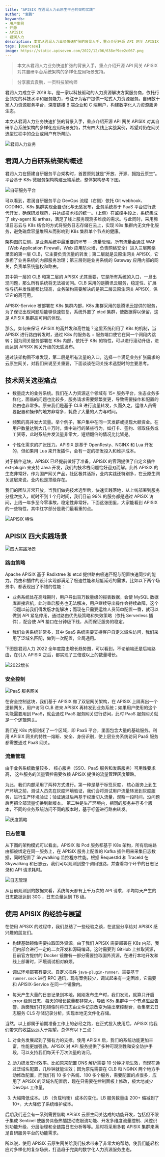 ```yaml
---
title: "APISIX 在君润人力云原生平台的架构实践"
author: "袁鹏"
keywords: 
- 用户案例
- 开源
- APISIX
- 君润人力
description: 本文从君润人力业务快速扩张的背景入手，重点介绍开源 API 网关 APISIX 对其自研平台系统架构的多样化应用场景支持。
tags: [Usercase]
image: https://static.apiseven.com/2022/12/06/638ef9ee2c067.png
---
```


> 本文从君润人力业务快速扩张的背景入手，重点介绍开源 API 网关 APISIX 对其自研平台系统架构的多样化应用场景支持。

<!--truncate-->

> 分享嘉宾袁鹏，一页科技架构师

君润人力成立于 2019 年，是一家以科技驱动的人力资源解决方案服务商，依托行业领先的科技水平和服务能力，专注于为客户提供一站式人力资源服务。自研数十家人力资源服务平台，深度链接 B 端企业和 C 端用户，构建数字化人力资源服务生态。

本文从君润人力业务快速扩张的背景入手，重点介绍开源 API 网关 APISIX 对其自研平台系统架构的多样化应用场景支持，共有四大线上实战案例，希望对仍在网关选型过程中的企业或用户有所帮助。

![君润人力业务](https://static.apiseven.com/2022/12/09/639291b9ce2a8.png)

## 君润人力自研系统架构概述

君润人力在搭建自研服务平台架构时，首要原则就是“开放、开源、拥抱云原生”。平台基于 K8s 微服务架构构建云端系统，整体架构参考下图。

![自研服务平台](https://static.apiseven.com/2022/12/09/639291ba824c6.png)

可以看到，君润自研服务平台 DevOps 流程（右侧）依托 Git webhook、CODING、K8s 集群实现全自动化与无感发布，业务系统基于 PaaS 平台进行迭代开发，确保研发规范，并达成技术栈的统一。（上侧）在监控手段上，系统集成了 sky-agent 和 arthas，满足了线上服务观测多维度的需求。与此同时，采用腾讯日志云与 K8s 结合的方式将服务日志存储在云上，实现 K8s 集群内无文件化服务，避免磁盘容量堆积从而影响到 K8s 集群单个节点的健康。

架构图的左侧，是业务系统中最重要的环节 -- 流量管理。所有流量会通过 WAF（Web Application Firewall，Web 应用防火墙，负责网络安全）进入三层网络里面的第一层 CLB，它主要负责流量的转发；第二层就是云原生网关 APISIX，它承担了业务系统的内部服务治理；第三层则是业务系统的 Gateway 应用内部的网关，负责单系统鉴权和路由。

其中第一层的 CLB 和第二层的 APISIX 尤其重要，它是所有系统的入口，一旦出现问题，那么所有系统将无法被访问。CLB 采用的是腾讯云服务，稳定性、扩展性与抗并发性能都比较高，业务架构需要解决的是第二层云原生网关 APISIX，保证它的高可用。

APISIX-Service 被部署在 K8s 集群内部，K8s 集群采用的是腾讯云提供的服务，为了保证出现问题后能够快速恢复，系统外置了 etcd 集群，使数据得以保留，这是 APISIX 集群高可用的体现。

那么，如何来保证 APISIX 的高并发和高性能？这里系统利用了 K8s 的机制，当 APISIX 进行路由转发时，通过 K8s 的服务名 + 服务端口使它在同一个网段内跳转；因为网关服务部署在 K8s 内部，依托于 K8s 的特性，可以进行滚动升级，进而达到 APISIX 网关升级的无感发布。

通过该架构图不难发现，第二层是所有流量的入口，选择一个满足业务扩张需求的云原生网关，对我们来说至关重要，下面谈谈在网关技术选型时的主要思考。

## 技术网关选型痛点

- 数量庞大的业务系统。我们在人力资源这个领域有 15+ 服务平台，生态业务多样化，面临的问题也比较多，服务请求需要频繁变更，导致需要操作和配置的路由也非常多。原来我们是基于 CLB 进行流量转发，久而久之，运维人员需要配置和操作的地方非常多，耗费了大量的人力与时间。

- 频繁的高并发大流量。举个例子，客户集中在同一天发薪或提现大额资金。在用户数量达到大几十万时，集中进行的某些行为，如打卡、签约、领取任务或工资等，此时系统并发流量非常大，短期翻倍的情况比比皆是。

- 个性化需求的扩张压力。APISIX 是基于 OpenResty、NGINX 和 Lua 开发的，但如果用 Lua 来开发插件，会有一定的研发投入和维护成本。

对于插件这块，APISIX 已经提前做好了准备。APISIX 的官网提供了自定义插件 ext-plugin 来支持 Java 开发，我们的技术栈问题恰好迎刃而解。此外 APISIX 的生态非常好，作为国产网关产品，社区极其活跃，业内实践还特别多，在云原生网关这层来说，业内也是顶级存在。

我们的团队非常开放，当我们做完技术选型后，快速实践落地，从上线部署到服务分批次接入，耗时不到 1 个月时间，我们目前 99% 的服务都是通过 APISIX 访问，上线一年多至今零事故，稳定性非常好。下面这张图里，大家能看到 APISIX 的一些特性，其中红字部分是我们最看重的点。

![APISIX 特性](https://static.apiseven.com/2022/12/09/639291bb06396.png)

## APISIX 四大实践场景

![四大实践场景](https://static.apiseven.com/2022/12/09/639291bbbbfe0.png)

### 路由策略

Apache APISIX 基于 Radixtree 和 etcd 提供路由极速匹配与配置快速同步的能力。路由和插件的设计实现都满足了极速性能和超低延迟的需求。比如以下两个场景中，都表现出了不错的性能：

- 业务系统处在高峰期时，用户导出百万数量级的报表数据，会使 MySQL 数据库直接宕机，此时重启服务也无法解决，用户继续导出操作会持续故障，这个问题以前我们得发版才能解决；而现在只需要运维人员简单配置一番，就可以做到 API 紧急停用，通过路由优先级策略和失效策略（依托 Serverless 插件），配合使 API 接口在分钟级下线，从而保证服务的稳定。

- 我们业务系统非常多，其中 SaaS 系统需要支持客户自定义域名访问，我们采用了泛域名匹配，做到一次配置，全局通用。

下图是君润人力 2022 全年度路由增长趋势图，可以看到，不论前端还是后端路由，在引入 APISIX 之后，都实现了三倍或以上的数量增长。

![2022增长](https://static.apiseven.com/2022/12/09/639291bc3c66a.png)

### 安全控制

![PaaS 服务网关](https://static.apiseven.com/2022/12/09/639291bb5f479.png)

在安全控制这块，我们基于 APISIX 做了双层网关架构，在 APISIX 上隔离出一个逻辑网关，用户访问 CLB 进来 APISIX 再转发到业务系统；如果用户使用的这个功能需要用到 PaaS，就会通过 PaaS 服务网关进行访问，此时 PaaS 服务网关就是一个逻辑网关。

我们在 K8s 内部封闭了一个区域，即 PaaS 平台，里面包含大量的基础服务。利用 APISIX 网关的特性--熔断、安全、身份识别，使上层业务系统访问 PaaS 服务都需要通过 PaaS 网关。

### 流量管理

由于业务系统数量较多， 核心服务（SSO、PaaS 服务和发薪服务）可用性要求高， 这些服务的流量管控需要依赖 APISIX 提供的流量管理灰度策略。

为此，我们内部采用了两种方式进行。第一种是基于标签灰度， 核心服务上到生产环境之前，测试人员先在灰度环境验证，我们会将测试用户流量转发到灰度服务，进行生产环境验证；验证通过后再基于权重切入流量，观察一段时间，没问题后再把全部流量切换到新版本。
第二种是生产环境内，相同的服务并存多个版本，不同的业务系统访问不同的版本时，基于标签进行路由转发。

![灰度策略](https://static.apiseven.com/2022/12/09/639291b99687a.png)

### 日志管理

从下图的架构模式可以看出，APISIX 和 Pod 服务都基于 K8s 架构，所有后端路由都被绑定在同一服务上，在 APISIX 服务上配置的 Kafka 插件用来采集日志数据，同时配置了 Skywalking 监控程序性能。根据 RequestId 和 TraceId 在 Skywalking 和日志云，我们可以观测到整个调用链路，并查看每个环节的日志记录和 API 请求耗时。

![日志管理](https://static.apiseven.com/2022/12/09/639291b9cb5c5.png)

从目前观测到的数据来看，系统每天都有上千万次的 API 请求，平均每天产生的日志数据达到 30G ，日志总量达到 TB 级。

## 使用 APISIX 的经验与展望

在使用 APISIX 的过程中，我们总结了一些经验之谈，在这里分享给对 APISIX 感兴趣的朋友们。

- 构建基础镜像需要拉取国外资源。由于我们 APISIX 需要部署在 K8s 内部，我们内部会进行一定的二次开发和源码编译，这时需要到 GitHub 上拉取资源，目前官方提供的 Docker 镜像有一部分需要拉取国外资源，在进行本地开发和线上部署时，环境调试相对麻烦。

- 调试环境部署有要求。自定义插件 `java-plugin-runner`，需要基于 `runner.sock` 进行 RPC 通讯，现有案例较少，调试起来有一定困难，它需要和 APISIX-Service 在同一个镜像内。

- 每天产生大量的日志记录到本地。刚刚发布生产时，我们发现，就算只开启 error 级别日志，每天的增长数量都非常大，导致 K8s 集群中一个节点磁盘告警。后面我们打包镜像时将日志由文件记录改变为输出至控制台，收集至云日志服务 CLS 存储记录分析，实现本地无文件化存储。

当然，以上都属于前期准备工作上的必经之路，在正式投入使用后，APISIX 给我们带来的收益远远大于期望，总体有以下三点：

1. 对业务发展起到了强有力的支撑。使用 APISIX 后，我们的系统功能更加丰富，性能更加强劲。APISIX 对 API 服务提供了多种可观测性和安全防护手段，可以支持我们每天千万次流量的访问。

2. 助力研发交付效率。比如原来配置 DNS 解析需要 10 分钟才能生效，而现在通过泛域名配置，几秒钟就能生效；因为原先需要在 CLB 和 NGINX 两个地方手动修改配置，而我们有 10 多个系统、100 多个服务，需要配置的点很多，应用了 APISIX 的泛域名配置后，现在只需要在控制面板上修改，极大地减少 DevOps 工作量。

3. 大幅降低成本。LB （负载均衡）成本的变化。LB 服务数量由 200+ 缩减到了 10+，大大降低了系统维护成本。

后期我们还会有一系列需要借助 APISIX 云原生网关达成的功能开发，包括但不限于集成 Sentinel 使服务具备热插拔动态限流功能、开发多维度流量控制、风控识别功能升级、分层治理和全链路日志分析等等。届时将采用多套 APISIX 集群来满足自研服务平台的功能需求。

所以说，使用 APISIX 云原生网关给我们技术带来了非常大的帮助，使我们能轻松应对多样化的复杂场景，打造趋于完美的数字化人力资源服务生态。
